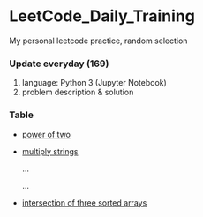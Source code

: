 # LeetCode_Daily_Training
My personal leetcode practice, random selection
### Update everyday (169)
1) language: Python 3 (Jupyter Notebook)
2) problem description & solution 
### Table
* [power of two](https://github.com/xlyue92/LeetCode_Daily_Training/blob/master/%20power%20of%20two.ipynb)
* [multiply strings](https://github.com/xlyue92/LeetCode_Daily_Training/blob/master/multiply%20strings.ipynb)

     ...
     
     ...
   
* [intersection of three sorted arrays](https://github.com/xlyue92/LeetCode_Daily_Training/blob/master/intersection%20of%20three%20sorted%20arrays.ipynb)
